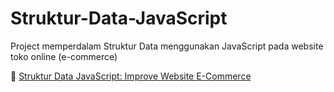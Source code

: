 # Struktur-Data-JavaScript

Project memperdalam Struktur Data menggunakan JavaScript pada website toko online (e-commerce)


💼 [Struktur Data JavaScript: Improve Website E-Commerce](https://buildwithangga.com/kelas/struktur-data-javascript-improve-website-e-commerce)
